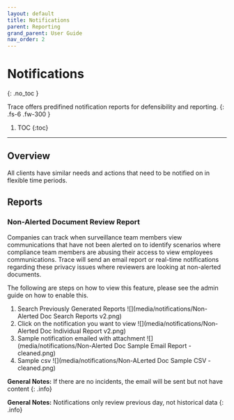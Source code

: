 ```yaml
---
layout: default
title: Notifications
parent: Reporting
grand_parent: User Guide
nav_order: 2
---
```


# Notifications
{: .no_toc }

Trace offers predifined notification reports for defensibility and reporting.
{: .fs-6 .fw-300 }

1. TOC
{:toc}

---
## Overview
All clients have similar needs and actions that need to be notified on in flexible time periods. 

## Reports
### Non-Alerted Document Review Report
Companies can track when surveillance team members view communications that have not been alerted on to identify scenarios where compliance team members are abusing their access to view employees communications. Trace will send an email report or real-time notifications regarding these privacy issues where reviewers are looking at non-alerted documents. 

The following are steps on how to view this feature, please see the admin guide on how to enable this.

1. Search Previously Generated Reports ![](media/notifications/Non-Alerted Doc Search Reports v2.png)
2. Click on the notification you want to view ![](media/notifications/Non-Alerted Doc Individual Report v2.png)
3. Sample notification emailed with attachment ![](media/notifications/Non-Alerted Doc Sample Email Report - cleaned.png)
4. Sample csv ![](media/notifications/Non-ALerted Doc Sample CSV - cleaned.png)

**General Notes:** If there are no incidents, the email will be sent but not have content
{: .info}

**General Notes:** Notifications only review previous day, not historical data
{: .info}
